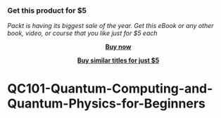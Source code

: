 
### Get this product for $5

<i>Packt is having its biggest sale of the year. Get this eBook or any other book, video, or course that you like just for $5 each</i>


<b><p align='center'>[Buy now](https://packt.link/9781838989934)</p></b>


<b><p align='center'>[Buy similar titles for just $5](https://subscription.packtpub.com/search)</p></b>


# QC101-Quantum-Computing-and-Quantum-Physics-for-Beginners